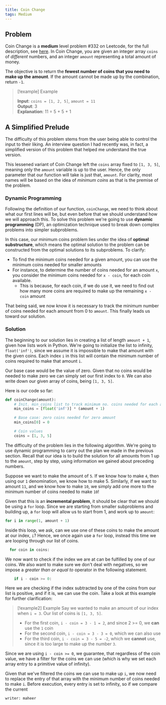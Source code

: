 ```yaml
---
title: Coin Change
tags: Medium
---
```


## Problem

Coin Change is a **medium** level problem #332 on Leetcode, for the full description, see [here](https://leetcode.com/problems/coin-change/description/). In Coin Change, you are given an integer array `coins` of _different_ numbers, and an integer `amount` representing a total amount of money.

The objective is to return the **fewest number of coins that you need to make up the amount**. If the amount cannot be made up by the combination, return `-1`.

> [!example] Example
>
> **Input**: `coins = [1, 2, 5]`, `amount = 11` \
> **Output**: 3 \
> **Explanation**: 11 = 5 + 5 + 1

## A Simplified Prelude

The difficulty of this problem stems from the user being able to control the input to their liking. An interview question I had recently was, in fact, a simplified version of this problem that helped me understand the true version.

This lessened variant of Coin Change left the `coins` array fixed to `[1, 3, 5]`, meaning only the `amount` variable is up to the user. Hence, the only parameter that our function will take is just that, `amount`. For clarity, most names will be based on the idea of _minimum coins_ as that is the premise of the problem.

### Dynamic Programming

Following the definition of our function, `coinChange`, we need to think about what our first lines will be, but even before that we should understand how we will approach this. To solve this problem we're going to use **dynamic programming** (DP), an optimization technique used to break down complex problems into simpler subproblems.

In this case, our minimum coins problem lies under the idea of **optimal substructure**, which means the optimal solution to the problem can be constructed from the optimal solutions to its subproblems. To clarify:

- To find the minimum coins needed for a given amount, you can use the minimum coins needed for smaller amounts
- For instance, to determine the number of coins needed for an amount `x`, you consider the minimum coins needed for `x - coin`, for each coin available.
  - This is because, for each coin, if we do use it, we need to find out how many more coins are required to make up the remaining `x - coin` amount

That being said, we now know it is necessary to track the minimum number of coins needed for each amount from 0 to `amount`. This finally leads us toward our solution.

### Solution

The beginning to our solution lies in creating a list of length `amount + 1`, given how lists work in Python. We're going to initialize the list to infinity, `float('inf')`, since we assume it is impossible to make that amount with the given coins. Each index `i` in this list will contain the minimum number of coins required to make that amount `i`.

Our base case would be the value of zero. Given that no coins would be needed to make zero we can simply set our first index to `0`. We can also write down our given array of coins, being `[1, 3, 5]`.

Here is our code so far:

```python
def coinChange(amount):
    # Init. min_coins list to track minimum no. coins needed for each amount from 0 to total
    min_coins = [float('inf')] * (amount + 1)

    # Base case: zero coins needed for zero amount
    min_coins[0] = 0

    # Coin values
    coins = [1, 3, 5]
```

The difficulty of the problem lies in the following algorithm. We're going to use dynamic programming to carry out the plan we made in the previous section. Recall that our idea is to build the solution for all amounts from 1 up to the `amount`, step by step, using information we gained about preceding numbers.

Suppose we want to make the amount of `5`. If we know how to make `4`, then using our `1` denomination, we know how to make 5. Similarly, if we want to amount `11`, and we know how to make `10`, we simply add one more to the minimum number of coins needed to make `10`!

Given that this is an **incremental problem**, it should be clear that we should be using a `for` loop. Since we are starting from smaller subproblems and building up, a `for` loop will allow us to start from 1, and work up to `amount`:

```python
for i in range(1, amount + 1)
```

Inside this loop, we ask, can we use one of these coins to make the amount at our index, `i`? Hence, we once again use a `for` loop, instead this time we are looping through our list of coins.

```python
  for coin in coins:
```

We now want to check if the index we are at can be fulfilled by one of our coins. We also want to make sure we don't deal with negatives, so we impose a _greater than or equal to_ operator in the following statement.

```python
    if i - coin >= 0:
```

Here we are checking if the index subtracted by one of the coins from our list is positive, and if it is, we can use the coin. Take a look at this example for further clarification:

> [!example2] Example
> Say we wanted to make an amount of our index when `i = 3`. Our list of coins is `[1, 3, 5]`.
>
> - For the first coin, `i - coin = 3 - 1 = 2`, and since 2 >= 0, we **can** use the `1` coin
> - For the second coin, `i - coin = 3 - 3 = 0`, which we can also use
> - For the third coin, `i - coin = 3 - 5 = -2`, which we **cannot** use, since it is too large to make up the number `3`.

Since we are using `i - coin >= 0`, we guarantee, that regardless of the coin value, we have a filter for the coins we can use (which is why we set each array entry to a primitive value of infinity).

Given that we've filtered the coins we can use to make up `i`, we now need to replace the entry of that array with the minimum number of coins needed to make `i`. Before execution, every entry is set to infinity, so if we compare the current

```
writer: maheer
```
